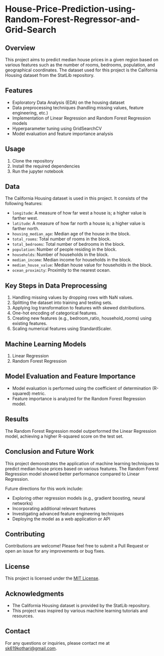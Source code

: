 # House-Price-Prediction-using-Random-Forest-Regressor-and-Grid-Search

## Overview
This project aims to predict median house prices in a given region based on various features such as the number of rooms, bedrooms, population, and geographical coordinates. The dataset used for this project is the California Housing dataset from the StatLib repository.

## Features
- Exploratory Data Analysis (EDA) on the housing dataset
- Data preprocessing techniques (handling missing values, feature engineering, etc.)
- Implementation of Linear Regression and Random Forest Regression models
- Hyperparameter tuning using GridSearchCV
- Model evaluation and feature importance analysis

## Usage
1. Clone the repository
2. Install the required dependencies
3. Run the jupyter notebook

## Data
The California Housing dataset is used in this project. It consists of the following features:

- `longitude`: A measure of how far west a house is; a higher value is farther west.
- `latitude`: A measure of how far north a house is; a higher value is farther north.
- `housing_median_age`: Median age of the house in the block.
- `total_rooms`: Total number of rooms in the block.
- `total_bedrooms`: Total number of bedrooms in the block.
- `population`: Number of people residing in the block.
- `households`: Number of households in the block.
- `median_income`: Median income for households in the block.
- `median_house_value`: Median house value for households in the block.
- `ocean_proximity`: Proximity to the nearest ocean.

## Key Steps in Data Preprocessing
1. Handling missing values by dropping rows with NaN values.
2. Splitting the dataset into training and testing sets.
3. Applying log transformation to features with skewed distributions.
4. One-hot encoding of categorical features.
5. Creating new features (e.g., bedroom_ratio, household_rooms) using existing features.
6. Scaling numerical features using StandardScaler.

## Machine Learning Models
1. Linear Regression
2. Random Forest Regression

## Model Evaluation and Feature Importance
- Model evaluation is performed using the coefficient of determination (R-squared) metric.
- Feature importance is analyzed for the Random Forest Regression model.

## Results
The Random Forest Regression model outperformed the Linear Regression model, achieving a higher R-squared score on the test set.

## Conclusion and Future Work
This project demonstrates the application of machine learning techniques to predict median house prices based on various features. The Random Forest Regression model showed better performance compared to Linear Regression.

Future directions for this work include:
- Exploring other regression models (e.g., gradient boosting, neural networks)
- Incorporating additional relevant features
- Investigating advanced feature engineering techniques
- Deploying the model as a web application or API

## Contributing
Contributions are welcome! Please feel free to submit a Pull Request or open an issue for any improvements or bug fixes.

## License
This project is licensed under the [MIT License](LICENSE).

## Acknowledgments
- The California Housing dataset is provided by the StatLib repository.
- This project was inspired by various machine learning tutorials and resources.

## Contact
For any questions or inquiries, please contact me at sk619kothari@gmail.com.
